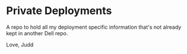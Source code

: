 # Private Deployments

A repo to hold all my deployment specific information that's not already kept in another Dell repo.

Love,
Judd
